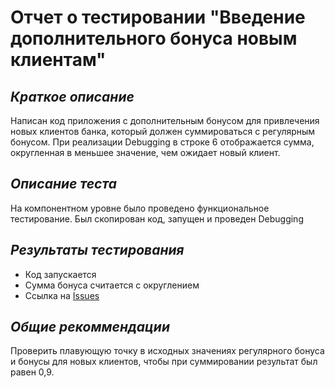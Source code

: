 # Отчет о тестировании "Введение дополнительного бонуса новым клиентам"

## *Краткое описание*

Написан код приложения с дополнительным бонусом для привлечения новых клиентов банка, который должен суммироваться с регулярным бонусом.
При реализации Debugging в строке 6 отображается сумма, округленная в меньшее значение, чем ожидает новый клиент.

## *Описание теста*

На компонентном уровне было проведено функциональное тестирование. Был скопирован код, запущен и проведен Debugging

## *Результаты тестирования*
- Код запускается
- Сумма бонуса считается с округлением
- Ссылка на [Issues](https://github.com/Tageko/HW_J-2.2/issues/1#issue-806765328)

## *Общие рекоммендации* 
Проверить плавующую точку в исходных значениях регулярного бонуса и бонусы для новых клиентов, чтобы при суммировании результат был равен 0,9.
